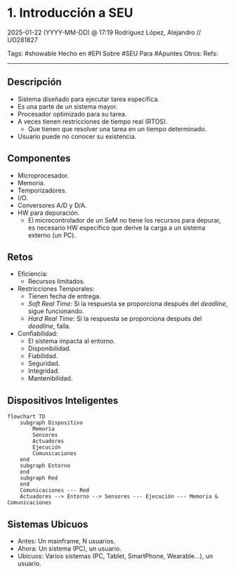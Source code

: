 # 1. Introducción a SEU
2025-01-22 (YYYY-MM-DD) @ 17:19
Rodríguez López, Alejandro // UO281827

Tags:
	#showable
	Hecho en #EPI
	Sobre #SEU
	Para #Apuntes 
	Otros:
	Refs:
 
<hr>

## Descripción

- Sistema diseñado para ejecutar tarea específica.
- Es una parte de un sistema mayor.
- Procesador optimizado para su tarea.
- A veces tienen restricciones de tiempo real (RTOS).
	- Que tienen que resolver una tarea en un tiempo determinado.
- Usuario puede no conocer su existencia.

## Componentes

- Microprocesador.
- Memoria.
- Temporizadores.
- I/O.
- Conversores A/D y D/A.
- HW para depuración.
	- El microcontrolador de un SeM no tiene los recursos para depurar, es necesario HW específico que derive la carga a un sistema externo (un PC).

## Retos

- Eficiencia:
	- Recursos limitados.
- Restricciones Temporales:
	- Tienen fecha de entrega.
	- _Soft Real Time_: Si la respuesta se proporciona después del _deadline_, sigue funcionando.
	- _Hard Real Time_: Si la respuesta se proporciona después del _deadline_, falla.
- Confiabilidad:
	- El sistema impacta al entorno.
	- Disponibilidad.
	- Fiabilidad.
	- Seguridad.
	- Integridad.
	- Mantenibilidad.

## Dispositivos Inteligentes

```mermaid
flowchart TD
	subgraph Dispositivo
		Memoria
		Sensores
		Actuadores
		Ejecución
		Comunicaciones
	end
	subgraph Entorno
	end
	subgraph Red
	end
	Comunicaciones --- Red
	Actuadores --> Entorno --> Sensores --- Ejecución --- Memoria & Comunicaciones
```

## Sistemas Ubicuos

- Antes: Un mainframe, N usuarios.
- Ahora: Un sistema (PC), un usuario.
- Ubicuos: Varios sistemas (PC, Tablet, SmartPhone, Wearable...), un usuario.
